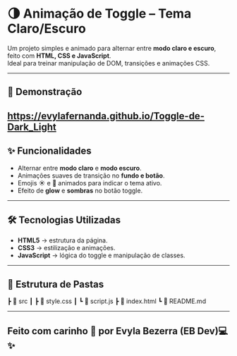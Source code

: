 # 🌗 Animação de Toggle – Tema Claro/Escuro  

Um projeto simples e animado para alternar entre **modo claro e escuro**, feito com **HTML, CSS e JavaScript**.  
Ideal para treinar manipulação de DOM, transições e animações CSS.  

---
## 🚀 Demonstração   
https://evylafernanda.github.io/Toggle-de-Dark_Light
---

## ✨ Funcionalidades
- Alternar entre **modo claro** e **modo escuro**.  
- Animações suaves de transição no **fundo e botão**.  
- Emojis ☀️ e 🌙 animados para indicar o tema ativo.  
- Efeito de **glow** e **sombras** no botão toggle.  

---

## 🛠️ Tecnologias Utilizadas
- **HTML5** → estrutura da página.  
- **CSS3** → estilização e animações.  
- **JavaScript** → lógica do toggle e manipulação de classes.  

---

## 📂 Estrutura de Pastas
┣ 📂 src
┃ ┣ 📜 style.css
┃ ┗ 📜 script.js
┣ 📜 index.html
┗ 📜 README.md

---

## Feito com carinho 💜 por Evyla Bezerra (EB Dev)💻✨
